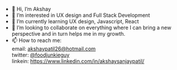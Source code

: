 - 👋 Hi, I’m Akshay
- 👀 I’m interested in UX design and Full Stack Development
- 🌱 I’m currently learning UX design, Javascript, React
- 💞️ I’m looking to collaborate on everything where I can bring a new perspective and in turn helps me in my growth.
- 📫 How to reach me: 
<br/>email: akshaypatil26@hotmail.com 
<br/>twitter: [@foodjunkieguy](https://twitter.com/foodjunkieguy) 
<br/>linkein: https://www.linkedin.com/in/akshaysanjaypatil/

<!---
akshaypatil26/akshaypatil26 is a ✨ special ✨ repository because its `README.md` (this file) appears on your GitHub profile.
You can click the Preview link to take a look at your changes.
--->
